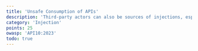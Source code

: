 ```yaml
---
title: 'Unsafe Consumption of APIs'
description: 'Third-party actors can also be sources of injections, especially if they return user-provided data.'
category: 'Injection'
points: 25
owasp: 'API10:2023'
todo: true
---
```

